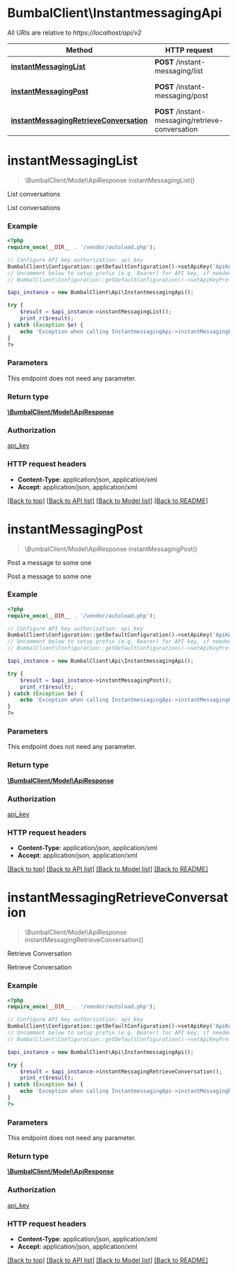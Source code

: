 # BumbalClient\InstantmessagingApi

All URIs are relative to *https://localhost/api/v2*

Method | HTTP request | Description
------------- | ------------- | -------------
[**instantMessagingList**](InstantmessagingApi.md#instantMessagingList) | **POST** /instant-messaging/list | List conversations
[**instantMessagingPost**](InstantmessagingApi.md#instantMessagingPost) | **POST** /instant-messaging/post | Post a message to some one
[**instantMessagingRetrieveConversation**](InstantmessagingApi.md#instantMessagingRetrieveConversation) | **POST** /instant-messaging/retrieve-conversation | Retrieve Conversation


# **instantMessagingList**
> \BumbalClient/Model\ApiResponse instantMessagingList()

List conversations

List conversations

### Example
```php
<?php
require_once(__DIR__ . '/vendor/autoload.php');

// Configure API key authorization: api_key
BumbalClient\Configuration::getDefaultConfiguration()->setApiKey('ApiKey', 'YOUR_API_KEY');
// Uncomment below to setup prefix (e.g. Bearer) for API key, if needed
// BumbalClient\Configuration::getDefaultConfiguration()->setApiKeyPrefix('ApiKey', 'Bearer');

$api_instance = new BumbalClient\Api\InstantmessagingApi();

try {
    $result = $api_instance->instantMessagingList();
    print_r($result);
} catch (Exception $e) {
    echo 'Exception when calling InstantmessagingApi->instantMessagingList: ', $e->getMessage(), PHP_EOL;
}
?>
```

### Parameters
This endpoint does not need any parameter.

### Return type

[**\BumbalClient/Model\ApiResponse**](../Model/ApiResponse.md)

### Authorization

[api_key](../../README.md#api_key)

### HTTP request headers

 - **Content-Type**: application/json, application/xml
 - **Accept**: application/json, application/xml

[[Back to top]](#) [[Back to API list]](../../README.md#documentation-for-api-endpoints) [[Back to Model list]](../../README.md#documentation-for-models) [[Back to README]](../../README.md)

# **instantMessagingPost**
> \BumbalClient/Model\ApiResponse instantMessagingPost()

Post a message to some one

Post a message to some one

### Example
```php
<?php
require_once(__DIR__ . '/vendor/autoload.php');

// Configure API key authorization: api_key
BumbalClient\Configuration::getDefaultConfiguration()->setApiKey('ApiKey', 'YOUR_API_KEY');
// Uncomment below to setup prefix (e.g. Bearer) for API key, if needed
// BumbalClient\Configuration::getDefaultConfiguration()->setApiKeyPrefix('ApiKey', 'Bearer');

$api_instance = new BumbalClient\Api\InstantmessagingApi();

try {
    $result = $api_instance->instantMessagingPost();
    print_r($result);
} catch (Exception $e) {
    echo 'Exception when calling InstantmessagingApi->instantMessagingPost: ', $e->getMessage(), PHP_EOL;
}
?>
```

### Parameters
This endpoint does not need any parameter.

### Return type

[**\BumbalClient/Model\ApiResponse**](../Model/ApiResponse.md)

### Authorization

[api_key](../../README.md#api_key)

### HTTP request headers

 - **Content-Type**: application/json, application/xml
 - **Accept**: application/json, application/xml

[[Back to top]](#) [[Back to API list]](../../README.md#documentation-for-api-endpoints) [[Back to Model list]](../../README.md#documentation-for-models) [[Back to README]](../../README.md)

# **instantMessagingRetrieveConversation**
> \BumbalClient/Model\ApiResponse instantMessagingRetrieveConversation()

Retrieve Conversation

Retrieve Conversation

### Example
```php
<?php
require_once(__DIR__ . '/vendor/autoload.php');

// Configure API key authorization: api_key
BumbalClient\Configuration::getDefaultConfiguration()->setApiKey('ApiKey', 'YOUR_API_KEY');
// Uncomment below to setup prefix (e.g. Bearer) for API key, if needed
// BumbalClient\Configuration::getDefaultConfiguration()->setApiKeyPrefix('ApiKey', 'Bearer');

$api_instance = new BumbalClient\Api\InstantmessagingApi();

try {
    $result = $api_instance->instantMessagingRetrieveConversation();
    print_r($result);
} catch (Exception $e) {
    echo 'Exception when calling InstantmessagingApi->instantMessagingRetrieveConversation: ', $e->getMessage(), PHP_EOL;
}
?>
```

### Parameters
This endpoint does not need any parameter.

### Return type

[**\BumbalClient/Model\ApiResponse**](../Model/ApiResponse.md)

### Authorization

[api_key](../../README.md#api_key)

### HTTP request headers

 - **Content-Type**: application/json, application/xml
 - **Accept**: application/json, application/xml

[[Back to top]](#) [[Back to API list]](../../README.md#documentation-for-api-endpoints) [[Back to Model list]](../../README.md#documentation-for-models) [[Back to README]](../../README.md)

